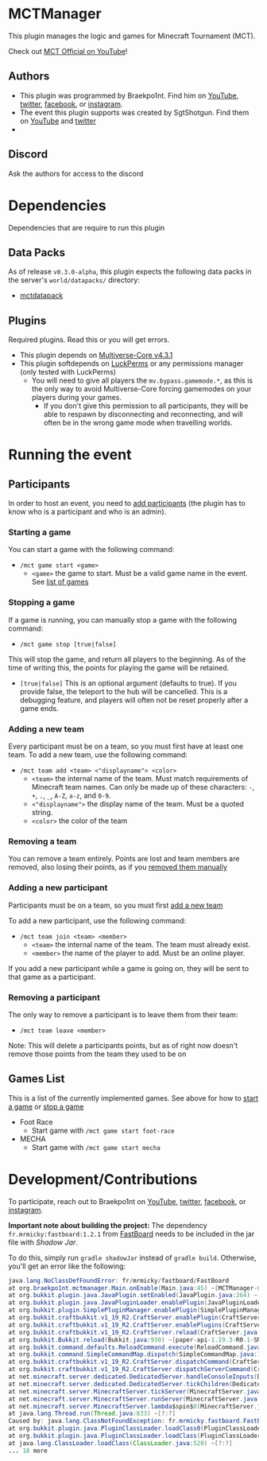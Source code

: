 # MCTManager

This plugin manages the logic and games for Minecraft Tournament (MCT). 

Check out [MCT Official on YouTube](https://www.youtube.com/channel/UCDHWFMl0D8vREh7aKzJjzow)!

## Authors
- This plugin was programmed by Braekpo1nt. Find him on [YouTube](https://www.youtube.com/@braekpo1nt), [twitter](https://twitter.com/braekpo1nt), [facebook](https://www.facebook.com/Braekpo1nt/), or [instagram](https://www.instagram.com/braekpo1nt/).
- The event this plugin supports was created by SgtShotgun. Find them on [YouTube](https://www.youtube.com/@SgtShotgun) and [twitter](https://twitter.com/SgtShotgun1) 
- 

## Discord
Ask the authors for access to the discord

# Dependencies
Dependencies that are require to run this plugin

## Data Packs
As of release `v0.3.0-alpha`, this plugin expects the following data packs in the server's `world/datapacks/` directory:
- [mctdatapack](https://github.com/Braekpo1nt/mctdatapack)

## Plugins
Required plugins. Read this or you will get errors. 

- This plugin depends on [Multiverse-Core v4.3.1](https://github.com/Multiverse/Multiverse-Core/releases/tag/v4.3.1)
- This plugin softdepends on [LuckPerms](https://www.spigotmc.org/resources/luckperms.28140/) or any permissions manager (only tested with LuckPerms)
  - You will need to give all players the `mv.bypass.gamemode.*`, as this is the only way to avoid Multiverse-Core forcing gamemodes on your players during your games. 
    - If you don't give this permission to all participants, they will be able to respawn by disconnecting and reconnecting, and will often be in the wrong game mode when travelling worlds. 


# Running the event

## Participants
In order to host an event, you need to [add participants](#adding-a-new-participant) (the plugin has to know who is a participant and who is an admin).

### Starting a game
You can start a game with the following command:

- `/mct game start <game>`
  - `<game>` the game to start. Must be a valid game name in the event. See [list of games](#games-list)

### Stopping a game
If a game is running, you can manually stop a game with the following command:

- `/mct game stop [true|false]`

This will stop the game, and return all players to the beginning. As of the time of writing this, the points for playing the game will be retained. 
- `[true|false]` This is an optional argument (defaults to true). If you provide false, the teleport to the hub will be cancelled. This is a debugging feature, and players will often not be reset properly after a game ends. 

### Adding a new team
Every participant must be on a team, so you must first have at least one team. To add a new team, use the following command:

- `/mct team add <team> <"displayname"> <color>`
    - `<team>` the internal name of the team. Must match requirements of Minecraft team names. Can only be made up of these characters: `-`, `+`, `.`, `_`, `A-Z`, `a-z`, and `0-9`.
    - `<"displayname">` the display name of the team. Must be a quoted string.
    - `<color>` the color of the team

### Removing a team
You can remove a team entirely. Points are lost and team members are removed, also losing their points, as if you [removed them manually](#removing-a-participant)

### Adding a new participant
Participants must be on a team, so you must first [add a new team](#adding-a-new-team)

To add a new participant, use the following command:

- `/mct team join <team> <member>`
  - `<team>` the internal name of the team. The team must already exist.
  - `<member>` the name of the player to add. Must be an online player.

If you add a new participant while a game is going on, they will be sent to that game as a participant. 

### Removing a participant
The only way to remove a participant is to leave them from their team:

- `/mct team leave <member>`

Note: This will delete a participants points, but as of right now doesn't remove those points from the team they used to be on

## Games List
This is a list of the currently implemented games. See above for how to [start a game](#starting-a-game) or [stop a game](#stopping-a-game)

- Foot Race
  - Start game with `/mct game start foot-race`
- MECHA
  - Start game with `/mct game start mecha`


# Development/Contributions

To participate, reach out to Braekpo1nt on [YouTube](https://www.youtube.com/@braekpo1nt), [twitter](https://twitter.com/braekpo1nt), [facebook](https://www.facebook.com/Braekpo1nt/), or [instagram](https://www.instagram.com/braekpo1nt/). 

**Important note about building the project:**
The dependency `fr.mrmicky:fastboard:1.2.1` from [FastBoard](https://github.com/MrMicky-FR/FastBoard) needs to be included in the jar file with *Shadow Jar*. 

To do this, simply run `gradle shadowJar` instead of `gradle build`. Otherwise, you'll get an error like the following:
```java
java.lang.NoClassDefFoundError: fr/mrmicky/fastboard/FastBoard
at org.braekpo1nt.mctmanager.Main.onEnable(Main.java:45) ~[MCTManager-0.1.0.jar:?]
at org.bukkit.plugin.java.JavaPlugin.setEnabled(JavaPlugin.java:264) ~[paper-api-1.19.3-R0.1-SNAPSHOT.jar:?]
at org.bukkit.plugin.java.JavaPluginLoader.enablePlugin(JavaPluginLoader.java:371) ~[paper-api-1.19.3-R0.1-SNAPSHOT.jar:?]
at org.bukkit.plugin.SimplePluginManager.enablePlugin(SimplePluginManager.java:544) ~[paper-api-1.19.3-R0.1-SNAPSHOT.jar:?]
at org.bukkit.craftbukkit.v1_19_R2.CraftServer.enablePlugin(CraftServer.java:578) ~[paper-1.19.3.jar:git-Paper-384]
at org.bukkit.craftbukkit.v1_19_R2.CraftServer.enablePlugins(CraftServer.java:492) ~[paper-1.19.3.jar:git-Paper-384]
at org.bukkit.craftbukkit.v1_19_R2.CraftServer.reload(CraftServer.java:1038) ~[paper-1.19.3.jar:git-Paper-384]
at org.bukkit.Bukkit.reload(Bukkit.java:930) ~[paper-api-1.19.3-R0.1-SNAPSHOT.jar:?]
at org.bukkit.command.defaults.ReloadCommand.execute(ReloadCommand.java:54) ~[paper-api-1.19.3-R0.1-SNAPSHOT.jar:?]
at org.bukkit.command.SimpleCommandMap.dispatch(SimpleCommandMap.java:155) ~[paper-api-1.19.3-R0.1-SNAPSHOT.jar:?]
at org.bukkit.craftbukkit.v1_19_R2.CraftServer.dispatchCommand(CraftServer.java:929) ~[paper-1.19.3.jar:git-Paper-384]
at org.bukkit.craftbukkit.v1_19_R2.CraftServer.dispatchServerCommand(CraftServer.java:892) ~[paper-1.19.3.jar:git-Paper-384]
at net.minecraft.server.dedicated.DedicatedServer.handleConsoleInputs(DedicatedServer.java:494) ~[paper-1.19.3.jar:git-Paper-384]
at net.minecraft.server.dedicated.DedicatedServer.tickChildren(DedicatedServer.java:441) ~[paper-1.19.3.jar:git-Paper-384]
at net.minecraft.server.MinecraftServer.tickServer(MinecraftServer.java:1397) ~[paper-1.19.3.jar:git-Paper-384]
at net.minecraft.server.MinecraftServer.runServer(MinecraftServer.java:1173) ~[paper-1.19.3.jar:git-Paper-384]
at net.minecraft.server.MinecraftServer.lambda$spin$0(MinecraftServer.java:316) ~[paper-1.19.3.jar:git-Paper-384]
at java.lang.Thread.run(Thread.java:833) ~[?:?]
Caused by: java.lang.ClassNotFoundException: fr.mrmicky.fastboard.FastBoard
at org.bukkit.plugin.java.PluginClassLoader.loadClass0(PluginClassLoader.java:177) ~[paper-api-1.19.3-R0.1-SNAPSHOT.jar:?]
at org.bukkit.plugin.java.PluginClassLoader.loadClass(PluginClassLoader.java:124) ~[paper-api-1.19.3-R0.1-SNAPSHOT.jar:?]
at java.lang.ClassLoader.loadClass(ClassLoader.java:520) ~[?:?]
... 18 more
```


